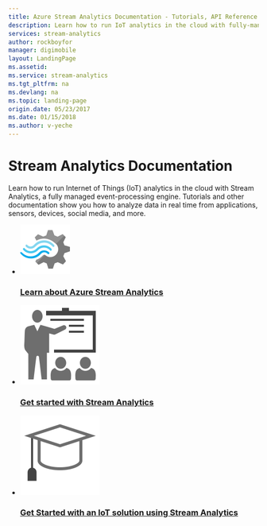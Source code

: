 ```yaml
---
title: Azure Stream Analytics Documentation - Tutorials, API Reference | Azure
description: Learn how to run IoT analytics in the cloud with fully-managed event processing. Analyze data in real time from applications, sensors, devices, and more.
services: stream-analytics
author: rockboyfor
manager: digimobile
layout: LandingPage
ms.assetid: 
ms.service: stream-analytics
ms.tgt_pltfrm: na
ms.devlang: na
ms.topic: landing-page
origin.date: 05/23/2017
ms.date: 01/15/2018
ms.author: v-yeche
---
```


# Stream Analytics Documentation

Learn how to run Internet of Things (IoT) analytics in the cloud with Stream Analytics, a fully managed event-processing engine. Tutorials and other documentation show you how to analyze data in real time from applications, sensors, devices, social media, and more. 

<ul class="panelContent cardsFTitle">
     <li>
        <a href="/stream-analytics/stream-analytics-introduction">
        <div class="cardSize">
            <div class="cardPadding">
                <div class="card">
                    <div class="cardImageOuter">
                        <div class="cardImage">
                            <img src="media/index/stream-analytics.svg" alt="Learn about Azure Stream Analytics" />
                        </div>
                    </div>
                    <div class="cardText">
                        <h3>Learn about Azure Stream Analytics</h3>
<!-- Not Available on VIDEO -->
                    </div>
                </div>
            </div>
        </div>
        </a>
    </li>
    <li>
        <a href="/stream-analytics/">
        <div class="cardSize">
            <div class="cardPadding">
                <div class="card">
                    <div class="cardImageOuter">
                        <div class="cardImage">
                            <img src="media/index/get-started.svg" alt="Get started with Stream Analytics" />
                        </div>
                    </div>
                    <div class="cardText">
                        <h3>Get started with Stream Analytics</h3>
                    </div>
                </div>
            </div>
        </div>
        </a>
    </li>
     <li>
        <a href="/stream-analytics/stream-analytics-build-an-iot-solution-using-stream-analytics">
        <div class="cardSize">
            <div class="cardPadding">
                <div class="card">
                    <div class="cardImageOuter">
                        <div class="cardImage">
                            <img src="media/index/tutorial.svg" alt="Get Started with an IoT solution using Stream Analytics" />
                        </div>
                    </div>
                    <div class="cardText">
                        <h3>Get Started with an IoT solution using Stream Analytics</h3>
                    </div>
                </div>
            </div>
        </div>
        </a>
    </li>
    <!-- Not Available /Stream-Analytics/stream-analytics-twitter-sentiment-analysis-trends-->
    <!-- Not Available /Stream-Analytics/stream-analytics-machine-learning-integration-tutorial-->
</ul>
<!-- Not Available on Reference -->
<!-- ms.date: 01/15/2018 -->